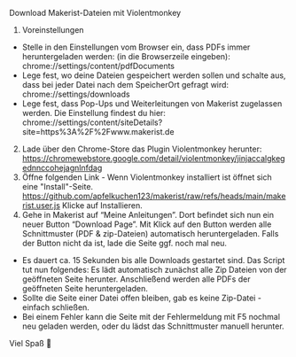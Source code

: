 Download Makerist-Dateien mit Violentmonkey
1. Voreinstellungen
- Stelle in den Einstellungen vom Browser ein, dass PDFs immer heruntergeladen
werden: (in die Browserzeile eingeben): chrome://settings/content/pdfDocuments
- Lege fest, wo deine Dateien gespeichert werden sollen und schalte aus, dass bei
jeder Datei nach dem SpeicherOrt gefragt wird: chrome://settings/downloads
- Lege fest, dass Pop-Ups und Weiterleitungen von Makerist zugelassen werden. Die
Einstellung findest du hier:
chrome://settings/content/siteDetails?site=https%3A%2F%2Fwww.makerist.de
2. Lade über den Chrome-Store das Plugin Violentmonkey herunter:
https://chromewebstore.google.com/detail/violentmonkey/jinjaccalgkegednnccohejagnlnfdag
3. Öffne folgenden Link - Wenn Violentmonkey installiert ist öffnet sich eine "Install"-Seite.
https://github.com/apfelkuchen123/makerist/raw/refs/heads/main/makerist.user.js
Klicke auf Installieren.
4. Gehe in Makerist auf “Meine Anleitungen”. Dort befindet sich nun ein neuer Button
“Download Page”. Mit Klick auf den Button werden alle Schnittmuster (PDF &
zip-Dateien) automatisch heruntergeladen. Falls der Button nicht da ist, lade die
Seite ggf. noch mal neu.
- Es dauert ca. 15 Sekunden bis alle Downloads gestartet sind.
Das Script tut nun folgendes: Es lädt automatisch zunächst alle Zip Dateien von der
geöffneten Seite herunter. Anschließend werden alle PDFs der geöffneten Seite
heruntergeladen. 
- Sollte die Seite einer Datei offen bleiben, gab es keine Zip-Datei -
einfach schließen.
- Bei einem Fehler kann die Seite mit der Fehlermeldung mit F5 nochmal neu geladen
werden, oder du lädst das Schnittmuster manuell herunter.

Viel Spaß 🙂
